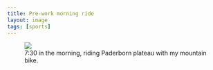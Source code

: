 ```yaml
---
title: Pre-work morning ride
layout: image
tags: [sports]
---
```

<figure class="bleed">
<img src="/img/sports/IMG_0793.jpg">
<figcaption>7:30 in the morning, riding Paderborn plateau with my mountain bike.</figcaption>
</figure>